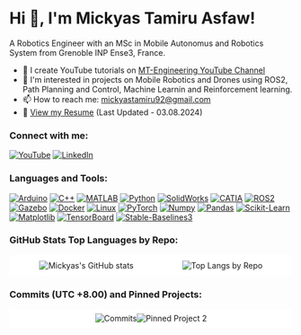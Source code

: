 # Hi 👋, I'm Mickyas Tamiru Asfaw!

A Robotics Engineer with an MSc in Mobile Autonomus and Robotics System from Grenoble INP Ense3, France.

- 📝 I create YouTube tutorials on [MT-Engineering YouTube Channel](https://www.youtube.com/@engineering_design/videos)
- 💬 I'm interested in projects on Mobile Robotics and Drones using ROS2, Path Planning and Control, Machine Learnin and Reinforcement learning.
- 📫 How to reach me: mickyastamiru92@gmail.com
- 📄 [View my Resume](https://drive.google.com/file/d/13lvnPGJw8ME72Wn5BSNoX3wcaWiKYHl1/view?usp=sharing) (Last Updated - 03.08.2024)

### Connect with me:
[![YouTube](https://img.shields.io/badge/YouTube-@engineering__design-FF0000?style=for-the-badge&logo=youtube&logoColor=white)](https://www.youtube.com/@engineering_design/videos)
[![LinkedIn](https://img.shields.io/badge/LinkedIn-Mickyas%20Tamiru%20Asfaw-0077B5?style=for-the-badge&logo=linkedin&logoColor=white)](https://www.linkedin.com/in/mickyas-tamiru-asfaw-1409271a6/)


### Languages and Tools:
[![Arduino](https://img.shields.io/badge/Arduino-00979D?style=for-the-badge&logo=arduino&logoColor=white)](https://www.arduino.cc/)
[![C++](https://img.shields.io/badge/C++-00599C?style=for-the-badge&logo=cplusplus&logoColor=white)](https://isocpp.org/)
[![MATLAB](https://img.shields.io/badge/MATLAB-0076A8?style=for-the-badge&logo=matlab&logoColor=white)](https://www.mathworks.com/products/matlab.html)
[![Python](https://img.shields.io/badge/Python-3776AB?style=for-the-badge&logo=python&logoColor=white)](https://www.python.org/)
[![SolidWorks](https://img.shields.io/badge/SolidWorks-FF0000?style=for-the-badge&logo=solidworks&logoColor=white)](https://www.solidworks.com/)
[![CATIA](https://img.shields.io/badge/CATIA-00589C?style=for-the-badge&logo=catia&logoColor=white)](https://www.3ds.com/products-services/catia/)
[![ROS2](https://img.shields.io/badge/ROS2-22314E?style=for-the-badge&logo=ros&logoColor=white)](https://index.ros.org/doc/ros2/)
[![Gazebo](https://img.shields.io/badge/Gazebo-FFC107?style=for-the-badge&logo=gazebo&logoColor=white)](http://gazebosim.org/)
[![Docker](https://img.shields.io/badge/Docker-2496ED?style=for-the-badge&logo=docker&logoColor=white)](https://www.docker.com/)
[![Linux](https://img.shields.io/badge/Linux-FCC624?style=for-the-badge&logo=linux&logoColor=white)](https://www.linux.org/)
[![PyTorch](https://img.shields.io/badge/PyTorch-EE4C2C?style=for-the-badge&logo=pytorch&logoColor=white)](https://pytorch.org/)
[![Numpy](https://img.shields.io/badge/Numpy-013243?style=for-the-badge&logo=numpy&logoColor=white)](https://numpy.org/)
[![Pandas](https://img.shields.io/badge/Pandas-150458?style=for-the-badge&logo=pandas&logoColor=white)](https://pandas.pydata.org/)
[![Scikit-Learn](https://img.shields.io/badge/Scikit--Learn-F7931E?style=for-the-badge&logo=scikit-learn&logoColor=white)](https://scikit-learn.org/stable/)
[![Matplotlib](https://img.shields.io/badge/Matplotlib-006400?style=for-the-badge&logo=matplotlib&logoColor=white)](https://matplotlib.org/)
[![TensorBoard](https://img.shields.io/badge/TensorBoard-FF6F00?style=for-the-badge&logo=tensorflow&logoColor=white)](https://www.tensorflow.org/tensorboard)
[![Stable-Baselines3](https://img.shields.io/badge/Stable--Baselines3-3776AB?style=for-the-badge&logo=python&logoColor=white)](https://stable-baselines3.readthedocs.io/en/master/)

### GitHub Stats Top Languages by Repo:
<div style="display: flex; flex-wrap: wrap; justify-content: space-around; background-color: white; padding: 10px;">
  <img src="https://github-readme-stats.vercel.app/api?username=MickyasTA&show_icons=true&theme=radical" alt="Mickyas's GitHub stats" style="max-width: 45%;">
  <img src="https://github-readme-stats.vercel.app/api/top-langs/?username=MickyasTA&layout=compact&theme=radical&langs_count=5" alt="Top Langs by Repo" style="max-width: 45%;">
</div>

### Commits (UTC +8.00)  and Pinned Projects:
<div style="display: flex; justify-content: center; background-color: white; padding: 8px;">
  <img src="https://github-readme-streak-stats.herokuapp.com/?user=MickyasTA&theme=radical&fire=DD2727" alt="Commits">
  <img src="https://github-readme-stats.vercel.app/api/pin/?username=MickyasTA&repo=DRL_robot_navigation_ros2&theme=radical" alt="Pinned Project 2" style="max-width: 45%;">
  </div>
